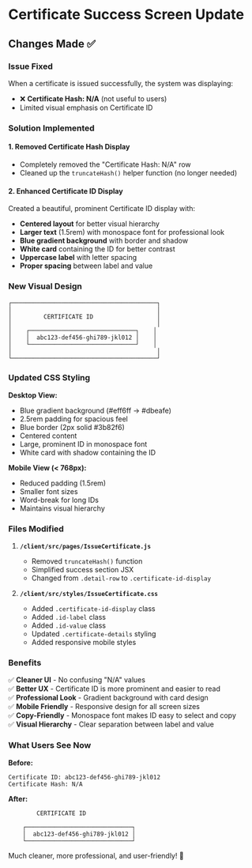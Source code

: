 # Certificate Success Screen Update

## Changes Made ✅

### Issue Fixed
When a certificate is issued successfully, the system was displaying:
- ❌ **Certificate Hash: N/A** (not useful to users)
- Limited visual emphasis on Certificate ID

### Solution Implemented

#### 1. **Removed Certificate Hash Display**
- Completely removed the "Certificate Hash: N/A" row
- Cleaned up the `truncateHash()` helper function (no longer needed)

#### 2. **Enhanced Certificate ID Display**
Created a beautiful, prominent Certificate ID display with:
- **Centered layout** for better visual hierarchy
- **Larger text** (1.5rem) with monospace font for professional look
- **Blue gradient background** with border and shadow
- **White card** containing the ID for better contrast
- **Uppercase label** with letter spacing
- **Proper spacing** between label and value

### New Visual Design

```
┌─────────────────────────────────────────┐
│                                         │
│         CERTIFICATE ID                  │
│                                         │
│    ┌──────────────────────────────┐    │
│    │  abc123-def456-ghi789-jkl012 │    │
│    └──────────────────────────────┘    │
│                                         │
└─────────────────────────────────────────┘
```

### Updated CSS Styling

**Desktop View:**
- Blue gradient background (#eff6ff → #dbeafe)
- 2.5rem padding for spacious feel
- Blue border (2px solid #3b82f6)
- Centered content
- Large, prominent ID in monospace font
- White card with shadow containing the ID

**Mobile View (< 768px):**
- Reduced padding (1.5rem)
- Smaller font sizes
- Word-break for long IDs
- Maintains visual hierarchy

### Files Modified

1. **`/client/src/pages/IssueCertificate.js`**
   - Removed `truncateHash()` function
   - Simplified success section JSX
   - Changed from `.detail-row` to `.certificate-id-display`

2. **`/client/src/styles/IssueCertificate.css`**
   - Added `.certificate-id-display` class
   - Added `.id-label` class
   - Added `.id-value` class
   - Updated `.certificate-details` styling
   - Added responsive mobile styles

### Benefits

✅ **Cleaner UI** - No confusing "N/A" values  
✅ **Better UX** - Certificate ID is more prominent and easier to read  
✅ **Professional Look** - Gradient background with card design  
✅ **Mobile Friendly** - Responsive design for all screen sizes  
✅ **Copy-Friendly** - Monospace font makes ID easy to select and copy  
✅ **Visual Hierarchy** - Clear separation between label and value  

### What Users See Now

**Before:**
```
Certificate ID: abc123-def456-ghi789-jkl012
Certificate Hash: N/A
```

**After:**
```
        CERTIFICATE ID
    
    ┌──────────────────────────────┐
    │  abc123-def456-ghi789-jkl012 │
    └──────────────────────────────┘
```

Much cleaner, more professional, and user-friendly! 🎉
